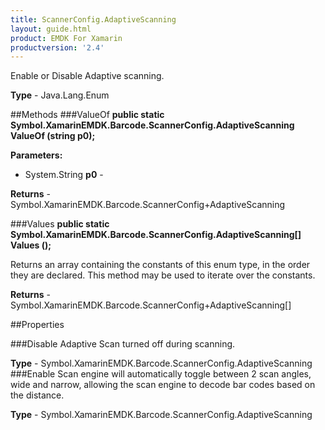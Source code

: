 ```yaml
---
title: ScannerConfig.AdaptiveScanning
layout: guide.html 
product: EMDK For Xamarin 
productversion: '2.4' 
---
```

Enable or Disable Adaptive scanning.

**Type** - Java.Lang.Enum

##Methods
###ValueOf
**public static Symbol.XamarinEMDK.Barcode.ScannerConfig.AdaptiveScanning ValueOf (string p0);**


        

**Parameters:** 

* System.String **p0** - 
        

**Returns** - Symbol.XamarinEMDK.Barcode.ScannerConfig+AdaptiveScanning

###Values
**public static Symbol.XamarinEMDK.Barcode.ScannerConfig.AdaptiveScanning[] Values ();**

Returns an array containing the constants of this enum type, in the order they are declared. This method may be used to iterate over the constants.


**Returns** - Symbol.XamarinEMDK.Barcode.ScannerConfig+AdaptiveScanning[]

##Properties

###Disable
Adaptive Scan turned off during scanning.

**Type** - Symbol.XamarinEMDK.Barcode.ScannerConfig.AdaptiveScanning
###Enable
Scan engine will automatically toggle between 2 scan angles, wide and narrow, allowing the scan engine to decode bar codes based on the distance.

**Type** - Symbol.XamarinEMDK.Barcode.ScannerConfig.AdaptiveScanning


